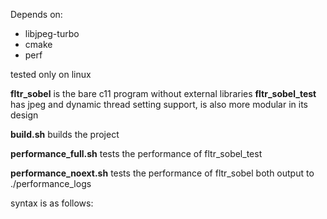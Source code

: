 Depends on:
* libjpeg-turbo
* cmake
* perf

tested only on linux

**fltr_sobel** is the bare c11 program without external libraries
**fltr_sobel_test** has jpeg and dynamic thread setting support, is also more modular in its design

**build.sh** builds the project

**performance_full.sh** tests the performance of fltr_sobel_test

**performance_noext.sh** tests the performance of fltr_sobel
both output to ./performance_logs

syntax is as follows:
```fltr_sobel <input_file> <output_file> -t <threads>
```